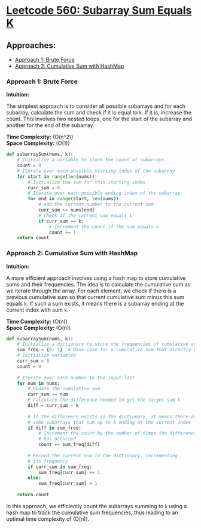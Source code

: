 # [Leetcode 560: Subarray Sum Equals K](https://leetcode.com/problems/subarray-sum-equals-k/)

## Approaches:
- [Approach 1: Brute Force](#approach-1-brute-force)
- [Approach 2: Cumulative Sum with HashMap](#approach-2-cumulative-sum-with-hashmap)

### Approach 1: Brute Force

**Intuition:**

The simplest approach is to consider all possible subarrays and for each subarray, calculate the sum and check if it is equal to `k`. If it is, increase the count. This involves two nested loops, one for the start of the subarray and another for the end of the subarray.

**Time Complexity:** \(O(n^2)\)  
**Space Complexity:** \(O(1)\)

```python
def subarraySum(nums, k):
    # Initialize a variable to store the count of subarrays
    count = 0
    # Iterate over each possible starting index of the subarray
    for start in range(len(nums)):
        # Initialize the sum for this starting index
        curr_sum = 0
        # Iterate over each possible ending index of the subarray
        for end in range(start, len(nums)):
            # Add the current number to the current sum
            curr_sum += nums[end]
            # Check if the current sum equals k
            if curr_sum == k:
                # Increment the count if the sum equals k
                count += 1
    return count
```

### Approach 2: Cumulative Sum with HashMap

**Intuition:**

A more efficient approach involves using a hash map to store cumulative sums and their frequencies. The idea is to calculate the cumulative sum as we iterate through the array. For each element, we check if there is a previous cumulative sum so that current cumulative sum minus this sum equals `k`. If such a sum exists, it means there is a subarray ending at the current index with sum `k`.

**Time Complexity:** \(O(n)\)  
**Space Complexity:** \(O(n)\)

```python
def subarraySum(nums, k):
    # Initialize a dictionary to store the frequencies of cumulative sums
    sum_freq = {0: 1}  # Base case for a cumulative sum that directly equals k
    # Initialize variables
    curr_sum = 0
    count = 0
    
    # Iterate over each number in the input list
    for num in nums:
        # Update the cumulative sum
        curr_sum += num
        # Calculate the difference needed to get the target sum k
        diff = curr_sum - k
        
        # If the difference exists in the dictionary, it means there are
        # some subarrays that sum up to k ending at the current index
        if diff in sum_freq:
            # Increment the count by the number of times the difference 
            # has occurred
            count += sum_freq[diff]
        
        # Record the current sum in the dictionary, incrementing 
        # its frequency
        if curr_sum in sum_freq:
            sum_freq[curr_sum] += 1
        else:
            sum_freq[curr_sum] = 1
    
    return count
```

In this approach, we efficiently count the subarrays summing to `k` using a hash map to track the cumulative sum frequencies, thus leading to an optimal time complexity of \(O(n)\).

